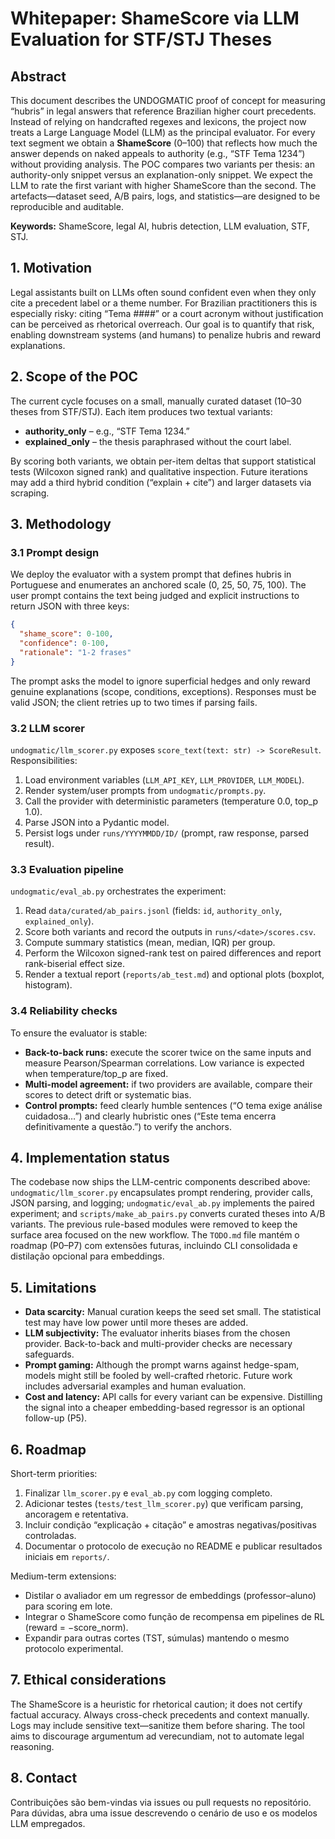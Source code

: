 # Whitepaper: ShameScore via LLM Evaluation for STF/STJ Theses

## Abstract

This document describes the UNDOGMATIC proof of concept for measuring “hubris” in legal answers that
reference Brazilian higher court precedents. Instead of relying on handcrafted regexes and
lexicons, the project now treats a Large Language Model (LLM) as the principal evaluator. For every
text segment we obtain a **ShameScore** (0–100) that reflects how much the answer depends on naked
appeals to authority (e.g., “STF Tema 1234”) without providing analysis. The POC compares two
variants per thesis: an authority-only snippet versus an explanation-only snippet. We expect the
LLM to rate the first variant with higher ShameScore than the second. The artefacts—dataset seed,
A/B pairs, logs, and statistics—are designed to be reproducible and auditable.

**Keywords:** ShameScore, legal AI, hubris detection, LLM evaluation, STF, STJ.

## 1. Motivation

Legal assistants built on LLMs often sound confident even when they only cite a precedent label or a
theme number. For Brazilian practitioners this is especially risky: citing “Tema ####” or a court
acronym without justification can be perceived as rhetorical overreach. Our goal is to quantify that
risk, enabling downstream systems (and humans) to penalize hubris and reward explanations.

## 2. Scope of the POC

The current cycle focuses on a small, manually curated dataset (10–30 theses from STF/STJ). Each
item produces two textual variants:

- **authority_only** – e.g., “STF Tema 1234.”
- **explained_only** – the thesis paraphrased without the court label.

By scoring both variants, we obtain per-item deltas that support statistical tests (Wilcoxon signed
rank) and qualitative inspection. Future iterations may add a third hybrid condition (“explain +
cite”) and larger datasets via scraping.

## 3. Methodology

### 3.1 Prompt design

We deploy the evaluator with a system prompt that defines hubris in Portuguese and enumerates an
anchored scale (0, 25, 50, 75, 100). The user prompt contains the text being judged and explicit
instructions to return JSON with three keys:

```json
{
  "shame_score": 0-100,
  "confidence": 0-100,
  "rationale": "1-2 frases"
}
```

The prompt asks the model to ignore superficial hedges and only reward genuine explanations (scope,
conditions, exceptions). Responses must be valid JSON; the client retries up to two times if
parsing fails.

### 3.2 LLM scorer

`undogmatic/llm_scorer.py` exposes `score_text(text: str) -> ScoreResult`. Responsibilities:

1. Load environment variables (`LLM_API_KEY`, `LLM_PROVIDER`, `LLM_MODEL`).
2. Render system/user prompts from `undogmatic/prompts.py`.
3. Call the provider with deterministic parameters (temperature 0.0, top_p 1.0).
4. Parse JSON into a Pydantic model.
5. Persist logs under `runs/YYYYMMDD/ID/` (prompt, raw response, parsed result).

### 3.3 Evaluation pipeline

`undogmatic/eval_ab.py` orchestrates the experiment:

1. Read `data/curated/ab_pairs.jsonl` (fields: `id`, `authority_only`, `explained_only`).
2. Score both variants and record the outputs in `runs/<date>/scores.csv`.
3. Compute summary statistics (mean, median, IQR) per group.
4. Perform the Wilcoxon signed-rank test on paired differences and report rank-biserial effect size.
5. Render a textual report (`reports/ab_test.md`) and optional plots (boxplot, histogram).

### 3.4 Reliability checks

To ensure the evaluator is stable:

- **Back-to-back runs:** execute the scorer twice on the same inputs and measure Pearson/Spearman
correlations. Low variance is expected when temperature/top_p are fixed.
- **Multi-model agreement:** if two providers are available, compare their scores to detect drift or
systematic bias.
- **Control prompts:** feed clearly humble sentences (“O tema exige análise cuidadosa…”) and clearly
hubristic ones (“Este tema encerra definitivamente a questão.”) to verify the anchors.

## 4. Implementation status

The codebase now ships the LLM-centric components described above: `undogmatic/llm_scorer.py`
encapsulates prompt rendering, provider calls, JSON parsing, and logging; `undogmatic/eval_ab.py`
implements the paired experiment; and `scripts/make_ab_pairs.py` converts curated theses into A/B
variants. The previous rule-based modules were removed to keep the surface area focused on the new
workflow. The `TODO.md` file mantém o roadmap (P0–P7) com extensões futuras, incluindo CLI
consolidada e distilação opcional para embeddings.

## 5. Limitations

- **Data scarcity:** Manual curation keeps the seed set small. The statistical test may have low
power until more theses are added.
- **LLM subjectivity:** The evaluator inherits biases from the chosen provider. Back-to-back and
multi-provider checks are necessary safeguards.
- **Prompt gaming:** Although the prompt warns against hedge-spam, models might still be fooled by
well-crafted rhetoric. Future work includes adversarial examples and human evaluation.
- **Cost and latency:** API calls for every variant can be expensive. Distilling the signal into a
cheaper embedding-based regressor is an optional follow-up (P5).

## 6. Roadmap

Short-term priorities:

1. Finalizar `llm_scorer.py` e `eval_ab.py` com logging completo.
2. Adicionar testes (`tests/test_llm_scorer.py`) que verificam parsing, ancoragem e retentativa.
3. Incluir condição “explicação + citação” e amostras negativas/positivas controladas.
4. Documentar o protocolo de execução no README e publicar resultados iniciais em `reports/`.

Medium-term extensions:

- Distilar o avaliador em um regressor de embeddings (professor–aluno) para scoring em lote.
- Integrar o ShameScore como função de recompensa em pipelines de RL (reward = −score_norm).
- Expandir para outras cortes (TST, súmulas) mantendo o mesmo protocolo experimental.

## 7. Ethical considerations

The ShameScore is a heuristic for rhetorical caution; it does not certify factual accuracy. Always
cross-check precedents and context manually. Logs may include sensitive text—sanitize them before
sharing. The tool aims to discourage argumentum ad verecundiam, not to automate legal reasoning.

## 8. Contact

Contribuições são bem-vindas via issues ou pull requests no repositório. Para dúvidas, abra uma
issue descrevendo o cenário de uso e os modelos LLM empregados.

